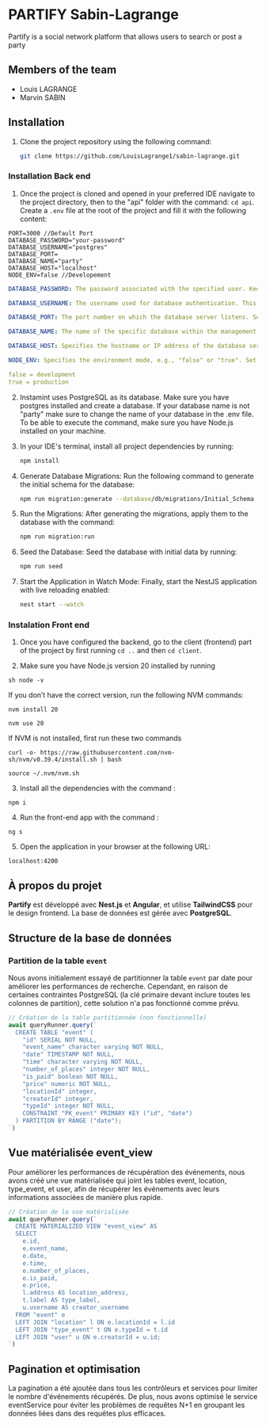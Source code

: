 # PARTIFY Sabin-Lagrange

Partify is a social network platform that allows users to search or post a party

## Members of the team

- Louis LAGRANGE
- Marvin SABIN

## Installation

1. Clone the project repository using the following command:

   ```sh
   git clone https://github.com/LouisLagrange1/sabin-lagrange.git
   ```

### Installation Back end

1. Once the project is cloned and opened in your preferred IDE navigate to the project directory, then to the "api" folder with the command: `cd api`. Create a `.env` file at the root of the project and fill it with the following content:

```properties
PORT=3000 //Default Port
DATABASE_PASSWORD="your-password"
DATABASE_USERNAME="postgres"
DATABASE_PORT=
DATABASE_NAME="party"
DATABASE_HOST="localhost"
NODE_ENV=false //Developement
```

```yaml
DATABASE_PASSWORD: The password associated with the specified user. Keep it confidential for secure database connections.
```

```yaml
DATABASE_USERNAME: The username used for database authentication. This user should have necessary permissions for database operations.
```

```yaml
DATABASE_PORT: The port number on which the database server listens. Set this value to match your database configuration.
```

```yaml
DATABASE_NAME: The name of the specific database within the management system. In this case, set this parameter to "party".
```

```yaml
DATABASE_HOST: Specifies the hostname or IP address of the database server. It tells the application where to find the database.
```

```yaml
NODE_ENV: Specifies the environment mode, e.g., "false" or "true". Set it to "false" for local testing.

false = development
true = production
```

2. Instamint uses PostgreSQL as its database. Make sure you have postgres installed and create a database. If your database name is not "party" make sure to change the name of your database in the .env file.
   To be able to execute the command, make sure you have Node.js installed on your machine.

3. In your IDE's terminal, install all project dependencies by running:

   ```sh
   npm install
   ```

4. Generate Database Migrations: Run the following command to generate the initial schema for the database:

   ```sh
   npm run migration:generate --database/db/migrations/Initial_Schema
   ```

5. Run the Migrations: After generating the migrations, apply them to the database with the command:

   ```sh
   npm run migration:run
   ```

6. Seed the Database: Seed the database with initial data by running:

   ```sh
   npm run seed
   ```

7. Start the Application in Watch Mode: Finally, start the NestJS application with live reloading enabled:

   ```sh
   nest start --watch
   ```

### Instalation Front end

1. Once you have configured the backend, go to the client (frontend) part of the project by first running `cd ..` and then `cd client`.

2. Make sure you have Node.js version 20 installed by running

```
sh node -v
```

If you don’t have the correct version, run the following NVM commands:

```
nvm install 20
```

```
nvm use 20
```

If NVM is not installed, first run these two commands

```
curl -o- https://raw.githubusercontent.com/nvm-sh/nvm/v0.39.4/install.sh | bash
```

```
source ~/.nvm/nvm.sh
```

3. Install all the dependencies with the command :

```
npm i
```

4. Run the front-end app with the command :

```
ng s
```

5. Open the application in your browser at the following URL:

```
localhost:4200
```

## À propos du projet

**Partify** est développé avec **Nest.js** et **Angular**, et utilise **TailwindCSS** pour le design frontend. La base de données est gérée avec **PostgreSQL**.

## Structure de la base de données

### Partition de la table `event`

Nous avons initialement essayé de partitionner la table `event` par date pour améliorer les performances de recherche. Cependant, en raison de certaines contraintes PostgreSQL (la clé primaire devant inclure toutes les colonnes de partition), cette solution n'a pas fonctionné comme prévu.

```typescript
// Création de la table partitionnée (non fonctionnelle)
await queryRunner.query(`
  CREATE TABLE "event" (
    "id" SERIAL NOT NULL, 
    "event_name" character varying NOT NULL, 
    "date" TIMESTAMP NOT NULL, 
    "time" character varying NOT NULL, 
    "number_of_places" integer NOT NULL, 
    "is_paid" boolean NOT NULL, 
    "price" numeric NOT NULL, 
    "locationId" integer, 
    "creatorId" integer, 
    "typeId" integer NOT NULL,
    CONSTRAINT "PK_event" PRIMARY KEY ("id", "date")
  ) PARTITION BY RANGE ("date");
`)
```

## Vue matérialisée event_view

Pour améliorer les performances de récupération des événements, nous avons créé une vue matérialisée qui joint les tables event, location, type_event, et user, afin de récupérer les événements avec leurs informations associées de manière plus rapide.

```typescript
// Création de la vue matérialisée
await queryRunner.query(`
  CREATE MATERIALIZED VIEW "event_view" AS
  SELECT 
    e.id,
    e.event_name,
    e.date,
    e.time,
    e.number_of_places,
    e.is_paid,
    e.price,
    l.address AS location_address,
    t.label AS type_label,
    u.username AS creator_username
  FROM "event" e
  LEFT JOIN "location" l ON e.locationId = l.id
  LEFT JOIN "type_event" t ON e.typeId = t.id
  LEFT JOIN "user" u ON e.creatorId = u.id;
`)
```

## Pagination et optimisation

La pagination a été ajoutée dans tous les contrôleurs et services pour limiter le nombre d'événements récupérés. De plus, nous avons optimisé le service eventService pour éviter les problèmes de requêtes N+1 en groupant les données liées dans des requêtes plus efficaces.
